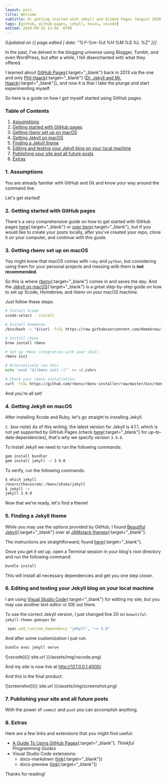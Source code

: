 ```yaml
---
layout: post
title: Welcome
subtitle: Or getting started with Jekyll and GitHub Pages (August 2020 Edition)
tags: [github, github-pages, jekyll, macos, vscode]
edited: 2020-09-16 11:46 -0700
---
```

*[Updated on {{ page.edited | date: "%Y-%m-%d %H:%M:%S.%L %Z" }}]*

In the past, I've delved in the blogging universe using Blogger, Tumblr, and even WordPress, but after a while, I fell disenchanted with what they offered.

I learned about [GitHub Pages](https://pages.github.com/){:target="_blank"} back in 2013 via the one and only [Phil Haack](https://twitter.com/haacked){:target="_blank"} ([Dr. Jekyll and Mr. Haack](https://haacked.com/archive/2013/12/02/dr-jekyll-and-mr-haack/){:target="_blank"}), and now it is that I take the plunge and start experimenting myself.

So here is a guide on how I got myself started using GitHub pages.

### Table of Contents
1. [Assumptions](#1-assumptions)
1. [Getting started with GitHub pages](#2-getting-started-with-github-pages)
1. [Getting rbenv set up on macOS](#3-getting-rbenv-set-up-on-macos)
1. [Getting Jekyll on macOS](#4-getting-jekyll-on-macos)
1. [Finding a Jekyll theme](#5-finding-a-jekyll-theme)
1. [Editing and testing your Jekyll blog on your local machine](#6-editing-and-testing-your-jekyll-blog-on-your-local-machine)
1. [Publishing your site and all future posts](#7-publishing-your-site-and-all-future-posts)
1. [Extras](#8-extras)

### 1. Assumptions

You are already familiar with GitHub and Git and know your way around the command line.

Let's get started!

### 2. Getting started with GitHub pages

There's a very comprehensive guide on how to get started with GitHub pages [here](https://guides.github.com/features/pages/){:target="_blank"} or [over here](https://docs.github.com/en/github/working-with-github-pages/getting-started-with-github-pages){:target="_blank"}, but if you would like to create your posts locally, after you've created your repo, clone it on your computer, and continue with this guide.

### 3. Getting rbenv set up on macOS

You might know that macOS comes with `ruby` and `python`, but considering using them for your personal projects and messing with them is **not recommended**.

So this is where [rbenv](https://github.com/rbenv/rbenv){:target="_blank"} comes in and saves the day. And the [Jekyll on macOS](https://jekyllrb.com/docs/installation/macos/){:target="_blank"} is a great step-by-step guide on how to set up Xcode, Homebrew, and rbenv on your macOS machine.

Just follow these steps:
```bash
# Install Xcode
xcode-select --install

# Install Homebrew
/bin/bash -c "$(curl -fsSL https://raw.githubusercontent.com/Homebrew/install/master/install.sh)"

# Install rbenv
brew install rbenv

# Set up rbenv integration with your shell
rbenv init

# Alternatively run this
echo 'eval "$(rbenv init -)"' >> ~/.zshrc

# Check your rbenv installation:
curl -fsSL https://github.com/rbenv/rbenv-installer/raw/master/bin/rbenv-doctor | bash
```

And you're all set!

### 4. Getting Jekyll on macOS

After installing Xcode and Ruby, let's go straight to installing Jekyll.

{: .box-note}
As of this writing, the latest version for Jekyll is  4.1.1, which is not yet supported by GitHub Pages (check [here](https://pages.github.com/versions/){:target="_blank"} for up-to-date dependencies), that's why we specify version `3.9.0`.

To Install Jekyll we need to run the following commands:

```bash
gem install bundler
gem install jekyll -v 3.9.0
```

To verify, run the following commands:

```bash
$ which jekyll 
/Users/thecesrom/.rbenv/shims/jekyll
$ jekyll -v
jekyll 3.9.0
```

Now that we're ready, let's find a theme!

### 5. Finding a Jekyll theme

While you may use the options provided by GitHub, I found [Beautiful Jekyll](https://github.com/daattali/beautiful-jekyll){:target="_blank"} over at [JAMstack themes](https://jamstackthemes.dev/ssg/jekyll/){:target="_blank"}.

The instructions are straightforward; found [here](https://github.com/daattali/beautiful-jekyll/blob/master/README.md){:target="_blank"}.

Once you get it set up, open a Terminal session in your blog's root directory and run the following command:

```bash
bundle install
```

This will install all necessary dependencies and get you one step closer.

### 6. Editing and testing your Jekyll blog on your local machine

I am using [Visual Studio Code](https://code.visualstudio.com/){:target="_blank"} for editing my site, but you may use another text editor or IDE out there.

To use the correct Jekyll version, I just changed line 20 on `beautiful-jekyll-theme.gemspec` to:

```ruby
 spec.add_runtime_dependency "jekyll", "~> 3.9"
```

And after some customization I just run:
```bash
bundle exec jekyll serve
```

![vscode]({{ site.url }}/assets/img/vscode.png)

And my site is now live at http://127.0.0.1:4000/

And this is the final product:

![screenshot]({{ site.url }}/assets/img/screenshot.png)

### 7. Publishing your site and all future posts

With the power of `commit` and `push` you can accomplish anything.

### 8. Extras

Here are a few links and extensions that you might find useful:

- [A Guide To Using GitHub Pages](https://www.thinkful.com/learn/a-guide-to-using-github-pages/){:target="_blank"}. *Thinkful Programming Guides*
- Visual Studio Code extensions:
    - docs-markdown ([link](https://marketplace.visualstudio.com/items?itemName=docsmsft.docs-markdown){:target="_blank"})
    - docs-preview ([link](https://marketplace.visualstudio.com/items?itemName=docsmsft.docs-preview){:target="_blank"})

Thanks for reading!